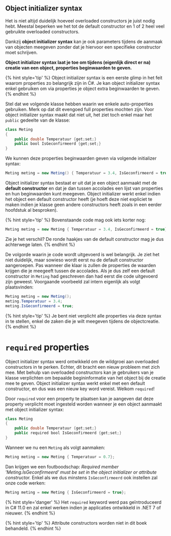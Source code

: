 ## Object initializer syntax

Het is niet altijd duidelijk hoeveel overloaded constructors je juist nodig hebt. Meestal beperken we het tot de default constructor en 1 of 2 heel veel gebruikte overloaded constructors. 

Dankzij **object initializer syntax** kan je ook parameters tijdens de aanmaak van objecten meegeven zonder dat je hiervoor een specifieke constructor moet schrijven.

**Object initializer syntax laat je toe om tijdens (eigenlijk direct er na) creatie van een object, properties beginwaarden te geven.**

{% hint style='tip' %}
Object initializer syntax is een eerste glimp in het feit waarom properties zo belangrijk zijn in C#. Je kan object initializer syntax enkel gebruiken om via properties je object extra beginwaarden te geven.
{% endhint %}


Stel dat we volgende klasse hebben waarin we enkele auto-properties gebruiken. Merk op dat dit evengoed full properties mochten zijn. Voor object initializer syntax maakt dat niet uit, het ziet toch enkel maar het ``public`` gedeelte van de klasse:

```java
class Meting
{
    public double Temperatuur {get;set;}
    public bool IsGeconfirmeerd {get;set;}
}
```


We kunnen deze properties beginwaarden geven via volgende initializer syntax:


```java
Meting meting = new Meting() { Temperatuur = 3.4, IsGeconfirmeerd = true};
```

Object initializer syntax bestaat er uit dat je een object aanmaakt met de **default constructor** en dat je dan tussen accolades een lijst van properties en hun beginwaarden kunt meegeven. Object initializer werkt enkel indien het object een default constructor heeft (je hoeft deze niet expliciet te maken indien je klasse geen andere constructors heeft zoals in een eerder hoofdstuk al besproken). 

{% hint style='tip' %}
Bovenstaande code mag ook iets korter nog:


```java
Meting meting = new Meting { Temperatuur = 3.4, IsGeconfirmeerd = true};
```

Zie je het verschil? De ronde haakjes van de default constructor mag je dus achterwege laten.
{% endhint %}


De volgorde waarin je code wordt uitgevoerd is wel belangrijk. Je ziet het niet duidelijk, maar sowieso wordt eerst nu de default constructor aangeroepen. Pas wanneer die klaar is zullen de properties de waarden krijgen die je meegeeft tussen de accolades. Als je dus zelf een default constructor in ``Meting`` had geschreven dan had eerst die code uitgevoerd zijn geweest. Voorgaande voorbeeld zal intern eigenlijk als volgt plaatsvinden:

```java
Meting meting = new Meting();
meting.Temperatuur = 3.4;
meting.IsGeconfirmeerd = true;
```

{% hint style='tip' %}
Je bent niet verplicht alle properties via deze syntax in te stellen, enkel de zaken die je wilt meegeven tijdens de objectcreatie.
{% endhint %}


# `required` properties

Object initializer syntax werd ontwikkeld om de wildgroei aan overloaded constructors in te perken. Echter, dit bracht een nieuw probleem met zich mee. Met behulp van overloaded constructors kan je gebruikers van je klasse verplichten om bepaalde begininformatie van het object bij de creatie mee te geven. Object initializer syntax werkt enkel met een default constructor, en dus was een nieuw key word vereist. Welkom `required`! 

Door `required` voor een property te plaatsen kan je aangeven dat deze property verplicht moet ingesteld worden wanneer je een object aanmaakt met object initializer syntax: 

```java
class Meting
{
    public double Temperatuur {get;set;}
    public required bool IsGeconfirmeerd {get;set;}
}
```

Wanneer we nu een `Meting` als volgt aanmaken:

```java
Meting meting = new Meting { Temperatuur = 0.7};
```

Dan krijgen we een foutboodschap: *Required member 'Meting.IsGeconfirmeerd' must be set in the object initializer or attribute constructor.* Enkel als we dus minstens `IsGeconfirmeerd` ook instellen zal onze code werken:

```java
Meting meting = new Meting { IsGeconfirmeerd = true};
```

{% hint style='danger' %}
Het `required` keyword werd pas geïntroduceerd in C# 11.0 en zal enkel werken indien je applicaties ontwikkeld in .NET 7 of nieuwer.
{% endhint %}


{% hint style='tip' %}
Attribute constructors worden niet in dit boek behandeld.
{% endhint %}